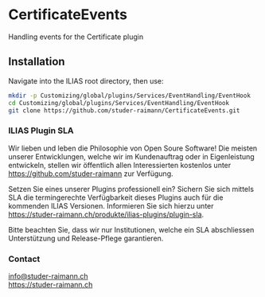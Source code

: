 CertificateEvents
=================

Handling events for the Certificate plugin

Installation
------------
Navigate into the ILIAS root directory, then use:

```bash
mkdir -p Customizing/global/plugins/Services/EventHandling/EventHook
cd Customizing/global/plugins/Services/EventHandling/EventHook
git clone https://github.com/studer-raimann/CertificateEvents.git
```
### ILIAS Plugin SLA

Wir lieben und leben die Philosophie von Open Soure Software! Die meisten unserer Entwicklungen, welche wir im Kundenauftrag oder in Eigenleistung entwickeln, stellen wir öffentlich allen Interessierten kostenlos unter https://github.com/studer-raimann zur Verfügung.

Setzen Sie eines unserer Plugins professionell ein? Sichern Sie sich mittels SLA die termingerechte Verfügbarkeit dieses Plugins auch für die kommenden ILIAS Versionen. Informieren Sie sich hierzu unter https://studer-raimann.ch/produkte/ilias-plugins/plugin-sla.

Bitte beachten Sie, dass wir nur Institutionen, welche ein SLA abschliessen Unterstützung und Release-Pflege garantieren.

### Contact
info@studer-raimann.ch  
https://studer-raimann.ch  

